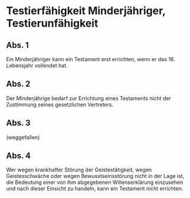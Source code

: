 # Testierfähigkeit Minderjähriger, Testierunfähigkeit



## Abs. 1

 Ein Minderjähriger kann ein Testament erst errichten, wenn er das 16. Lebensjahr vollendet hat.

## Abs. 2

 Der Minderjährige bedarf zur Errichtung eines Testaments nicht der Zustimmung seines gesetzlichen Vertreters.

## Abs. 3

 (weggefallen)

## Abs. 4

 Wer wegen krankhafter Störung der Geistestätigkeit, wegen Geistesschwäche oder wegen Bewusstseinsstörung nicht in der Lage ist, die Bedeutung einer von ihm abgegebenen Willenserklärung einzusehen und nach dieser Einsicht zu handeln, kann ein Testament nicht errichten. 

